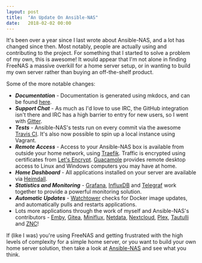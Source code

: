```yaml
---
layout: post
title:  "An Update On Ansible-NAS"
date:   2018-02-02 00:00
---
```

It's been over a year since I last wrote about Ansible-NAS, and a lot has changed since then. Most notably, people are actually using and contributing to the project. For something that I started to solve a problem of my own, this is awesome! It would appear that I'm not alone in finding FreeNAS a massive overkill for a home server setup, or in wanting to build my own server rather than buying an off-the-shelf product.

Some of the more notable changes:

* ***Documentation*** - Documentation is generated using mkdocs, and can be found [here](https://davestephens.github.io/ansible-nas).
* ***Support Chat*** - As much as I'd love to use IRC, the GitHub integration isn't there and IRC has a high barrier to entry for new users, so I went with [Gitter](https://gitter.im/Ansible-NAS/Chat).
* ***Tests*** - Ansible-NAS's tests run on every commit via the awesome [Travis CI](https://travis-ci.com/davestephens/ansible-nas). It's also now possible to spin up a local instance using Vagrant.
* ***Remote Access*** - Access to your Ansible-NAS box is available from outside your home network, using [Traefik](https://traefik.io/). Traffic is encrypted using certificates from [Let's Encrypt](https://letsencrypt.org/). [Guacamole](https://guacamole.apache.org/) provides remote desktop access to Linux and Windows computers you may have at home.
* ***Home Dashboard*** - All applications installed on your server are available via [Heimdall](https://heimdall.site/).
* ***Statistics and Monitoring*** - [Grafana](https://github.com/grafana/grafana), [InfluxDB](https://github.com/influxdata/influxdb) and [Telegraf](https://github.com/influxdata/telegraf) work together to provide a powerful monitoring solution.
* ***Automatic Updates*** - [Watchtower](https://github.com/v2tec/watchtower) checks for Docker image updates, and automatically pulls and restarts applications.
* Lots more applications through the work of myself and Ansible-NAS's contributors - [Emby](https://emby.media/), [Gitea](https://gitea.io/en-us/), [Miniflux](https://miniflux.app/), [Netdata](https://my-netdata.io/), [Nextcloud](https://nextcloud.com/), [Plex](https://www.plex.tv/), [Tautulli](http://tautulli.com/) and [ZNC](https://wiki.znc.in/ZNC)!

If (like I was) you're using FreeNAS and getting frustrated with the high levels of complexity for a simple home server, or you want to build your own home server solution, then take a look at [Ansible-NAS](https://github.com/davestephens/ansible-nas) and see what you think.